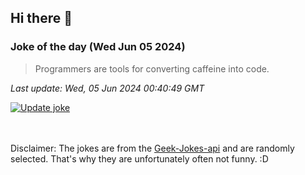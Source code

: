 ## Hi there 👋

### Joke of the day (Wed Jun 05 2024)
<!-- joke -->
>Programmers are tools for converting caffeine into code.
<!-- /joke -->

*Last update: Wed, 05 Jun 2024 00:40:49 GMT*

[![Update joke](https://github.com/nclskfm/nclskfm/actions/workflows/joke.yml/badge.svg)](https://github.com/nclskfm/nclskfm/actions/workflows/joke.yml)

<br><br>
Disclaimer: The jokes are from the [Geek-Jokes-api](https://github.com/sameerkumar18/geek-joke-api) and are randomly selected. That's why they are unfortunately often not funny. :D
